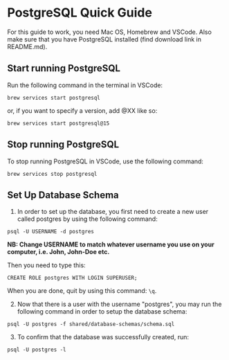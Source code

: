 # PostgreSQL Quick Guide

For this guide to work, you need Mac OS, Homebrew and VSCode.
Also make sure that you have PostgreSQL installed (find download link in README.md).

## Start running PostgreSQL

Run the following command in the terminal in VSCode:

```
brew services start postgresql
```

or, if you want to specify a version, add @XX like so:

```
brew services start postgresql@15
```

## Stop running PostgreSQL

To stop running PostgreSQL in VSCode, use the following command:

```
brew services stop postgresql
```

## Set Up Database Schema

1. In order to set up the database, you first need to create a new user called postgres by using the following command:

```
psql -U USERNAME -d postgres
```
**NB: Change USERNAME to match whatever username you use on your computer, i.e. John, John-Doe etc.**

Then you need to type this:

```
CREATE ROLE postgres WITH LOGIN SUPERUSER;
```

When you are done, quit by using this command: `\q`.

2. Now that there is a user with the username "postgres", you may run the following command in order to setup the database schema:

```
psql -U postgres -f shared/database-schemas/schema.sql
```

3. To confirm that the database was successfully created, run:

```
psql -U postgres -l
```
